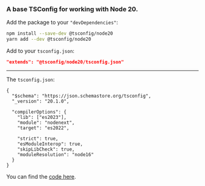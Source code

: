 ### A base TSConfig for working with Node 20.

Add the package to your `"devDependencies"`:

```sh
npm install --save-dev @tsconfig/node20
yarn add --dev @tsconfig/node20
```

Add to your `tsconfig.json`:

```json
"extends": "@tsconfig/node20/tsconfig.json"
```

---

The `tsconfig.json`: 

```jsonc
{
  "$schema": "https://json.schemastore.org/tsconfig",
  "_version": "20.1.0",

  "compilerOptions": {
    "lib": ["es2023"],
    "module": "nodenext",
    "target": "es2022",

    "strict": true,
    "esModuleInterop": true,
    "skipLibCheck": true,
    "moduleResolution": "node16"
  }
}

```

You can find the [code here](https://github.com/tsconfig/bases/blob/master/bases/node20.json).
